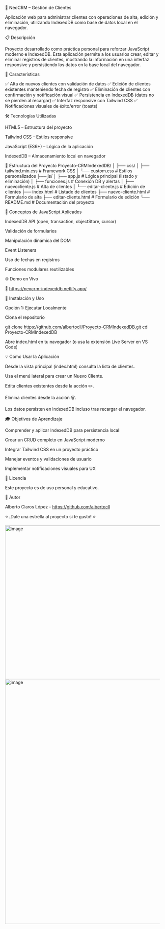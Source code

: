 📇 NeoCRM – Gestión de Clientes

Aplicación web para administrar clientes con operaciones de alta, edición y eliminación, utilizando IndexedDB como base de datos local en el navegador.

📋 Descripción

Proyecto desarrollado como práctica personal para reforzar JavaScript moderno e IndexedDB.
Esta aplicación permite a los usuarios crear, editar y eliminar registros de clientes, mostrando la información en una interfaz responsive y persistiendo los datos en la base local del navegador.

🚀 Características

✅ Alta de nuevos clientes con validación de datos
✅ Edición de clientes existentes manteniendo fecha de registro
✅ Eliminación de clientes con confirmación y notificación visual
✅ Persistencia en IndexedDB (datos no se pierden al recargar)
✅ Interfaz responsive con Tailwind CSS
✅ Notificaciones visuales de éxito/error (toasts)

🛠️ Tecnologías Utilizadas

HTML5 – Estructura del proyecto

Tailwind CSS – Estilos responsive

JavaScript (ES6+) – Lógica de la aplicación

IndexedDB – Almacenamiento local en navegador

📁 Estructura del Proyecto
Proyecto-CRMIndexedDB/
│
├── css/
│ ├── tailwind.min.css # Framework CSS
│ └── custom.css # Estilos personalizados
├── js/
│ ├── app.js # Lógica principal (listado y eliminación)
│ ├── funciones.js # Conexión DB y alertas
│ ├── nuevocliente.js # Alta de clientes
│ └── editar-cliente.js # Edición de clientes
├── index.html # Listado de clientes
├── nuevo-cliente.html # Formulario de alta
├── editar-cliente.html # Formulario de edición
└── README.md # Documentación del proyecto

🎯 Conceptos de JavaScript Aplicados

IndexedDB API (open, transaction, objectStore, cursor)

Validación de formularios

Manipulación dinámica del DOM

Event Listeners

Uso de fechas en registros

Funciones modulares reutilizables

🌐 Demo en Vivo

🔗 https://neocrm-indexeddb.netlify.app/

🚀 Instalación y Uso

Opción 1: Ejecutar Localmente

Clona el repositorio

git clone https://github.com/albertocll/Proyecto-CRMIndexedDB.git
cd Proyecto-CRMIndexedDB


Abre index.html en tu navegador
(o usa la extensión Live Server en VS Code)

💡 Cómo Usar la Aplicación

Desde la vista principal (index.html) consulta la lista de clientes.

Usa el menú lateral para crear un Nuevo Cliente.

Edita clientes existentes desde la acción ✏️.

Elimina clientes desde la acción 🗑️.

Los datos persisten en IndexedDB incluso tras recargar el navegador.

🎓 Objetivos de Aprendizaje

Comprender y aplicar IndexedDB para persistencia local

Crear un CRUD completo en JavaScript moderno

Integrar Tailwind CSS en un proyecto práctico

Manejar eventos y validaciones de usuario

Implementar notificaciones visuales para UX

📄 Licencia

Este proyecto es de uso personal y educativo.

👤 Autor

Alberto Claros López - https://github.com/albertocll

⭐ ¡Dale una estrella al proyecto si te gustó! ⭐

<img width="1837" height="498" alt="image" src="https://github.com/user-attachments/assets/e862efe8-1da2-48c8-b8bf-769beaaf62d5" />

<img width="1667" height="794" alt="image" src="https://github.com/user-attachments/assets/5ccba588-9cbd-4de6-992a-bc58764fd17f" />
